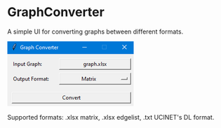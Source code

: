 # GraphConverter
A simple UI for converting graphs between different formats.

![alt text](https://github.com/mbiggiero/GraphConverter/blob/main/screenshot.png?raw=true)

Supported formats: .xlsx matrix, .xlsx edgelist, .txt UCINET's DL format. 
